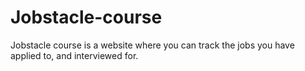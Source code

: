 # Jobstacle-course
Jobstacle course is a website where you can track the jobs you have applied to, and interviewed for. 
